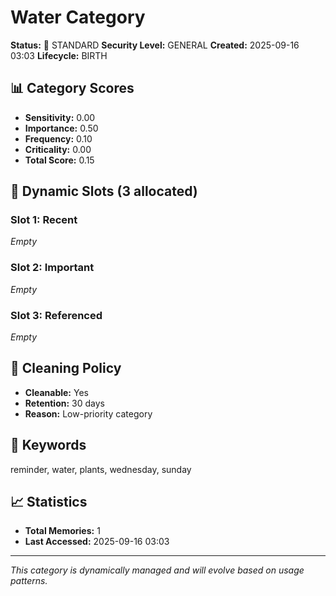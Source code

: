 # Water Category

**Status:** 📂 STANDARD
**Security Level:** GENERAL
**Created:** 2025-09-16 03:03
**Lifecycle:** BIRTH

## 📊 Category Scores
- **Sensitivity:** 0.00
- **Importance:** 0.50
- **Frequency:** 0.10
- **Criticality:** 0.00
- **Total Score:** 0.15

## 🎯 Dynamic Slots (3 allocated)

### Slot 1: Recent
_Empty_

### Slot 2: Important
_Empty_

### Slot 3: Referenced
_Empty_


## 🔧 Cleaning Policy
- **Cleanable:** Yes
- **Retention:** 30 days
- **Reason:** Low-priority category

## 📝 Keywords
reminder, water, plants, wednesday, sunday

## 📈 Statistics
- **Total Memories:** 1
- **Last Accessed:** 2025-09-16 03:03

---
*This category is dynamically managed and will evolve based on usage patterns.*
